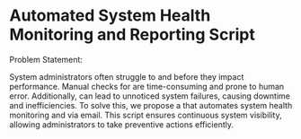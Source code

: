 # Automated System Health Monitoring and Reporting Script


Problem Statement:

System administrators often struggle to and before they impact performance. Manual checks for are time-consuming and prone to human error.
Additionally, can lead to unnoticed system failures, causing downtime and inefficiencies.
To solve this, we propose a that automates system health monitoring and via email. This script ensures continuous system visibility, allowing administrators to take preventive actions efficiently.
